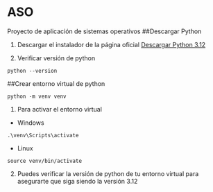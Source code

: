 # ASO
Proyecto de aplicación de sistemas operativos
##Descargar Python
1. Descargar el instalador de la página oficial
[Descargar Python 3.12](https://www.python.org/downloads/release/python-3127/)

2. Verificar versión de python
```
python --version
```

##Crear entorno virtual de python 
```
python -m venv venv
```
1. Para activar el entorno virtual 

  - Windows
  ```
  .\venv\Scripts\activate
  ```

  - Linux
  ```
  source venv/bin/activate
  ```
2. Puedes verificar la versión de python de tu entorno virtual para asegurarte que siga siendo la versión 3.12
